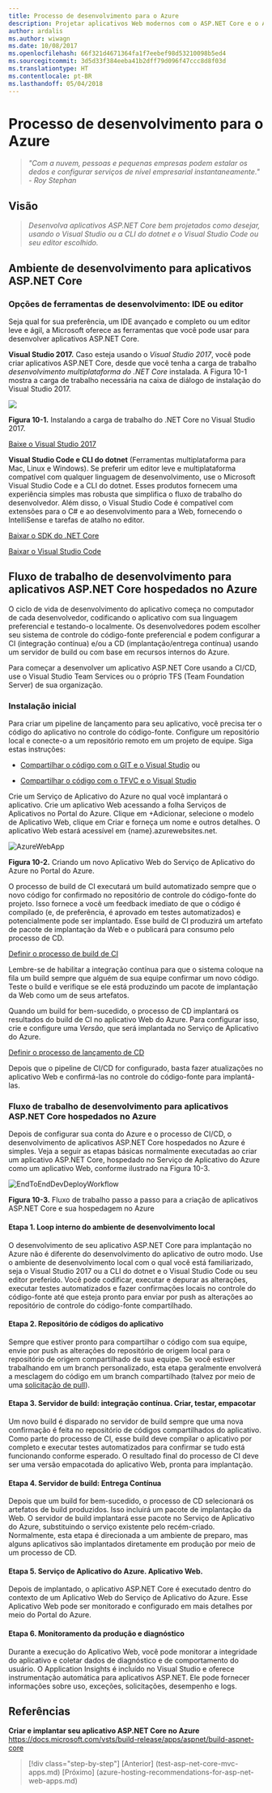 ```yaml
---
title: Processo de desenvolvimento para o Azure
description: Projetar aplicativos Web modernos com o ASP.NET Core e o Azure | Processo de desenvolvimento para o Azure
author: ardalis
ms.author: wiwagn
ms.date: 10/08/2017
ms.openlocfilehash: 66f321d4671364fa1f7eebef98d53210098b5ed4
ms.sourcegitcommit: 3d5d33f384eeba41b2dff79d096f47ccc8d8f03d
ms.translationtype: HT
ms.contentlocale: pt-BR
ms.lasthandoff: 05/04/2018
---
```

# <a name="development-process-for-azure"></a>Processo de desenvolvimento para o Azure

> _"Com a nuvem, pessoas e pequenas empresas podem estalar os dedos e configurar serviços de nível empresarial instantaneamente."_  
> _- Roy Stephan_

 ## <a name="vision"></a>Visão

> *Desenvolva aplicativos ASP.NET Core bem projetados como desejar, usando o Visual Studio ou a CLI do dotnet e o Visual Studio Code ou seu editor escolhido.*

## <a name="development-environment-for-aspnet-core-apps"></a>Ambiente de desenvolvimento para aplicativos ASP.NET Core

### <a name="development-tools-choices-ide-or-editor"></a>Opções de ferramentas de desenvolvimento: IDE ou editor

Seja qual for sua preferência, um IDE avançado e completo ou um editor leve e ágil, a Microsoft oferece as ferramentas que você pode usar para desenvolver aplicativos ASP.NET Core.

**Visual Studio 2017.** Caso esteja usando o *Visual Studio 2017*, você pode criar aplicativos ASP.NET Core, desde que você tenha a carga de trabalho *desenvolvimento multiplataforma do .NET Core* instalada. A Figura 10-1 mostra a carga de trabalho necessária na caixa de diálogo de instalação do Visual Studio 2017.

![](./media/image10-1.png)

**Figura 10-1.** Instalando a carga de trabalho do .NET Core no Visual Studio 2017.

[Baixe o Visual Studio 2017](https://aka.ms/vsdownload?utm_source=mscom&utm_campaign=msdocs)

**Visual Studio Code e CLI do dotnet** (Ferramentas multiplataforma para Mac, Linux e Windows). Se preferir um editor leve e multiplataforma compatível com qualquer linguagem de desenvolvimento, use o Microsoft Visual Studio Code e a CLI do dotnet. Esses produtos fornecem uma experiência simples mas robusta que simplifica o fluxo de trabalho do desenvolvedor. Além disso, o Visual Studio Code é compatível com extensões para o C\# e ao desenvolvimento para a Web, fornecendo o IntelliSense e tarefas de atalho no editor.

[Baixar o SDK do .NET Core](https://www.microsoft.com/net/download/core)

[Baixar o Visual Studio Code](https://code.visualstudio.com/download)



## <a name="development-workflow-for-azure-hosted-aspnet-core-apps"></a>Fluxo de trabalho de desenvolvimento para aplicativos ASP.NET Core hospedados no Azure

O ciclo de vida de desenvolvimento do aplicativo começa no computador de cada desenvolvedor, codificando o aplicativo com sua linguagem preferencial e testando-o localmente. Os desenvolvedores podem escolher seu sistema de controle do código-fonte preferencial e podem configurar a CI (integração contínua) e/ou a CD (implantação/entrega contínua) usando um servidor de build ou com base em recursos internos do Azure.

Para começar a desenvolver um aplicativo ASP.NET Core usando a CI/CD, use o Visual Studio Team Services ou o próprio TFS (Team Foundation Server) de sua organização.

### <a name="initial-setup"></a>Instalação inicial

Para criar um pipeline de lançamento para seu aplicativo, você precisa ter o código do aplicativo no controle do código-fonte. Configure um repositório local e conecte-o a um repositório remoto em um projeto de equipe. Siga estas instruções:

-   [Compartilhar o código com o GIT e o Visual Studio](https://docs.microsoft.com/vsts/git/share-your-code-in-git-vs) ou

-   [Compartilhar o código com o TFVC e o Visual Studio](https://docs.microsoft.com/vsts/tfvc/share-your-code-in-tfvc-vs)

Crie um Serviço de Aplicativo do Azure no qual você implantará o aplicativo. Crie um aplicativo Web acessando a folha Serviços de Aplicativos no Portal do Azure. Clique em +Adicionar, selecione o modelo de Aplicativo Web, clique em Criar e forneça um nome e outros detalhes. O aplicativo Web estará acessível em {name}.azurewebsites.net.

![AzureWebApp](./media/image10-2.png)

**Figura 10-2.** Criando um novo Aplicativo Web do Serviço de Aplicativo do Azure no Portal do Azure.

O processo de build de CI executará um build automatizado sempre que o novo código for confirmado no repositório de controle do código-fonte do projeto. Isso fornece a você um feedback imediato de que o código é compilado (e, de preferência, é aprovado em testes automatizados) e potencialmente pode ser implantado. Esse build de CI produzirá um artefato de pacote de implantação da Web e o publicará para consumo pelo processo de CD.

[Definir o processo de build de CI](https://docs.microsoft.com/vsts/build-release/apps/aspnet/build-aspnet-core#ci)

Lembre-se de habilitar a integração contínua para que o sistema coloque na fila um build sempre que alguém de sua equipe confirmar um novo código. Teste o build e verifique se ele está produzindo um pacote de implantação da Web como um de seus artefatos.

Quando um build for bem-sucedido, o processo de CD implantará os resultados do build de CI no aplicativo Web do Azure. Para configurar isso, crie e configure uma *Versão*, que será implantada no Serviço de Aplicativo do Azure.

[Definir o processo de lançamento de CD](https://docs.microsoft.com/vsts/build-release/apps/aspnet/build-aspnet-core#cd)

Depois que o pipeline de CI/CD for configurado, basta fazer atualizações no aplicativo Web e confirmá-las no controle do código-fonte para implantá-las.

### <a name="workflow-for-developing-azure-hosted-aspnet-core-applications"></a>Fluxo de trabalho de desenvolvimento para aplicativos ASP.NET Core hospedados no Azure

Depois de configurar sua conta do Azure e o processo de CI/CD, o desenvolvimento de aplicativos ASP.NET Core hospedados no Azure é simples. Veja a seguir as etapas básicas normalmente executadas ao criar um aplicativo ASP.NET Core, hospedado no Serviço de Aplicativo do Azure como um aplicativo Web, conforme ilustrado na Figura 10-3.

![EndToEndDevDeployWorkflow](./media/image10-3.png)

**Figura 10-3.** Fluxo de trabalho passo a passo para a criação de aplicativos ASP.NET Core e sua hospedagem no Azure

#### <a name="step-1-local-dev-environment-inner-loop"></a>Etapa 1. Loop interno do ambiente de desenvolvimento local

O desenvolvimento de seu aplicativo ASP.NET Core para implantação no Azure não é diferente do desenvolvimento do aplicativo de outro modo. Use o ambiente de desenvolvimento local com o qual você está familiarizado, seja o Visual Studio 2017 ou a CLI do dotnet e o Visual Studio Code ou seu editor preferido. Você pode codificar, executar e depurar as alterações, executar testes automatizados e fazer confirmações locais no controle do código-fonte até que esteja pronto para enviar por push as alterações ao repositório de controle do código-fonte compartilhado.

#### <a name="step-2-application-code-repository"></a>Etapa 2. Repositório de códigos do aplicativo

Sempre que estiver pronto para compartilhar o código com sua equipe, envie por push as alterações do repositório de origem local para o repositório de origem compartilhado de sua equipe. Se você estiver trabalhando em um branch personalizado, esta etapa geralmente envolverá a mesclagem do código em um branch compartilhado (talvez por meio de uma [solicitação de pull](https://docs.microsoft.com/vsts/git/pull-requests)).

#### <a name="step-3-build-server-continuous-integration-build-test-package"></a>Etapa 3. Servidor de build: integração contínua. Criar, testar, empacotar

Um novo build é disparado no servidor de build sempre que uma nova confirmação é feita no repositório de códigos compartilhados do aplicativo. Como parte do processo de CI, esse build deve compilar o aplicativo por completo e executar testes automatizados para confirmar se tudo está funcionando conforme esperado. O resultado final do processo de CI deve ser uma versão empacotada do aplicativo Web, pronta para implantação.

#### <a name="step-4-build-server-continuous-delivery"></a>Etapa 4. Servidor de build: Entrega Contínua

Depois que um build for bem-sucedido, o processo de CD selecionará os artefatos de build produzidos. Isso incluirá um pacote de implantação da Web. O servidor de build implantará esse pacote no Serviço de Aplicativo do Azure, substituindo o serviço existente pelo recém-criado. Normalmente, esta etapa é direcionada a um ambiente de preparo, mas alguns aplicativos são implantados diretamente em produção por meio de um processo de CD.

#### <a name="step-5-azure-app-service-web-app"></a>Etapa 5. Serviço de Aplicativo do Azure. Aplicativo Web.

Depois de implantado, o aplicativo ASP.NET Core é executado dentro do contexto de um Aplicativo Web do Serviço de Aplicativo do Azure. Esse Aplicativo Web pode ser monitorado e configurado em mais detalhes por meio do Portal do Azure.

#### <a name="step-6-production-monitoring-and-diagnostics"></a>Etapa 6. Monitoramento da produção e diagnóstico

Durante a execução do Aplicativo Web, você pode monitorar a integridade do aplicativo e coletar dados de diagnóstico e de comportamento do usuário. O Application Insights é incluído no Visual Studio e oferece instrumentação automática para aplicativos ASP.NET. Ele pode fornecer informações sobre uso, exceções, solicitações, desempenho e logs.

## <a name="references"></a>Referências

**Criar e implantar seu aplicativo ASP.NET Core no Azure**  
<https://docs.microsoft.com/vsts/build-release/apps/aspnet/build-aspnet-core>


>[!div class="step-by-step"]
[Anterior] (test-asp-net-core-mvc-apps.md) [Próximo] (azure-hosting-recommendations-for-asp-net-web-apps.md)
